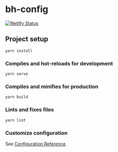 # bh-config

[![Netlify Status](https://api.netlify.com/api/v1/badges/097a92c0-8acf-412d-bd04-97cd6371bfa3/deploy-status)](https://app.netlify.com/sites/bili/deploys)

## Project setup
```
yarn install
```

### Compiles and hot-reloads for development
```
yarn serve
```

### Compiles and minifies for production
```
yarn build
```

### Lints and fixes files
```
yarn lint
```

### Customize configuration
See [Configuration Reference](https://cli.vuejs.org/config/).
